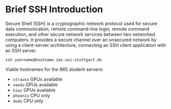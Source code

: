 # Brief SSH Introduction
Secure Shell (SSH) is a cryptographic network protocol used for secure data communication, remote command-line login, remote command execution, and other secure network services between two networked computers. It provides a secure channel over an unsecured network by using a client-server architecture, connecting an SSH client application with an SSH server.

`ssh username@hostname.ims.uni-stuttgart.de`

Viable hostnames for the IMS student servers:
- `strauss` GPUs available
- `nandu` GPUs available
- `kiwi` GPUs available
- `phoenix` CPU only
- `dodo` CPU only
